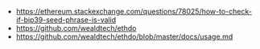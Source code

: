* https://ethereum.stackexchange.com/questions/78025/how-to-check-if-bip39-seed-phrase-is-valid
* https://github.com/wealdtech/ethdo
* https://github.com/wealdtech/ethdo/blob/master/docs/usage.md